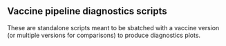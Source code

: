## Vaccine pipeline diagnostics scripts

These are standalone scripts meant to be sbatched with a vaccine version (or multiple versions for comparisons) to produce diagnostics plots.
